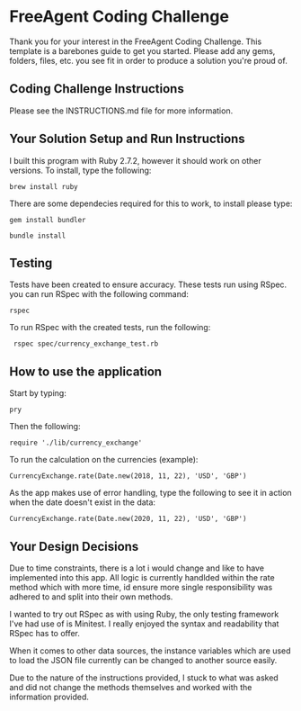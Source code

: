 # FreeAgent Coding Challenge

Thank you for your interest in the FreeAgent Coding Challenge. This template is a barebones guide to get you started. Please add any gems, folders, files, etc. you see fit in order to produce a solution you're proud of.

## Coding Challenge Instructions

Please see the INSTRUCTIONS.md file for more information.

## Your Solution Setup and Run Instructions

I built this program with Ruby 2.7.2, however it should work on other versions. To install, type the following:

```
brew install ruby
```

There are some dependecies required for this to work, to install please type:

```
gem install bundler

bundle install
```


## Testing 

Tests have been created to ensure accuracy. These tests run using RSpec. you can run RSpec with the following command:

```
rspec
```

To run RSpec with the created tests, run the following:

```
 rspec spec/currency_exchange_test.rb

```

## How to use the application

Start by typing:

```
pry
```

Then the following:

```
require './lib/currency_exchange'
```

To run the calculation on the currencies (example):

```
CurrencyExchange.rate(Date.new(2018, 11, 22), 'USD', 'GBP')
```

As the app makes use of error handling, type the following to see it in action when the date doesn't exist in the data:

```
CurrencyExchange.rate(Date.new(2020, 11, 22), 'USD', 'GBP')
```


## Your Design Decisions

Due to time constraints, there is a lot i would change and like to have implemented into this app. All logic is currently handlded within the rate method which with more time, id ensure more single responsibility was adhered to and split into their own methods.

I wanted to try out RSpec as with using Ruby, the only testing framework I've had use of is Minitest. I really enjoyed the syntax and readability that RSpec has to offer.

When it comes to other data sources, the instance variables which are used to load the JSON file currently can be changed to another source easily.  

Due to the nature of the instructions provided, I stuck to what was asked and did not change the methods themselves and worked with the information provided.
